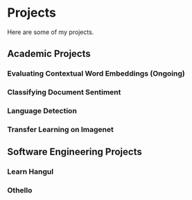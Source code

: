 # Projects 
Here are some of my projects.

## Academic Projects

### Evaluating Contextual Word Embeddings (Ongoing)

### Classifying Document Sentiment

### Language Detection

### Transfer Learning on Imagenet

## Software Engineering Projects

### Learn Hangul

### Othello
